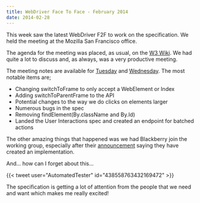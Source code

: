 ```yaml
---
title: WebDriver Face To Face - February 2014
date: 2014-02-28
---
```


This week saw the latest WebDriver F2F to work on the specification. We held the meeting at the Mozilla San Francisco office.

The agenda for the meeting was placed, as usual, on the [W3 Wiki](https://www.w3.org/wiki/WebDriver/2014-February-F2F). We had quite a lot to discuss and, as always, was a very productive meeting.

The meeting notes are available for [Tuesday](http://www.w3.org/2014/02/25-testing-minutes.html) and [Wednesday](http://www.w3.org/2014/02/26-testing-minutes.html). The most notable items are;

* Changing switchToFrame to only accept a WebElement or Index
* Adding switchToParentFrame to the API
* Potential changes to the way we do clicks on elements larger
* Numerous bugs in the spec
* Removing findElement(By.className and By.Id)
* Landed the User Interactions spec and created an endpoint for batched actions

The other amazing things that happened was we had Blackberry join the working group, especially after their [announcement](http://devblog.blackberry.com/2014/02/selenium-support-in-blackberry-10/) saying they have created an implementation.

And... how can I forget about this...

{{< tweet user="AutomatedTester" id="438558763432169472" >}}

The specification is getting a lot of attention from the people that we need and want which makes me really excited!
